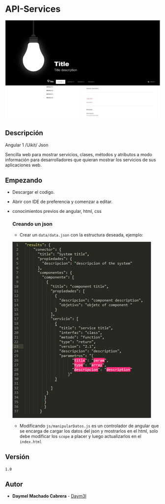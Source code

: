 # API-Services

![sample](sample_img.png)

## Descripción
Angular 1 /Uikit/ Json 

Sencilla web para mostrar servicios, clases, métodos y atributos a modo información para desarrolladores que quieran mostrar los servicios de sus aplicaciones web. 

## Empezando
* Descargar el codigo.
* Abrir con IDE de preferencia y comenzar a editar.
* conocimientos previos de angular, html, css


   ### Creando un json
   
   * Crear un <code>data/data.json</code> con la estructura deseada, ejemplo:
   
   ![stack Overflow](https://github.com/Daym3l/API-Services/blob/master/images/sample_json.png)
   
   * Modificando <code>js/manipularDatos.js</code> es un controlador de angular que se encarga de cargar los datos del json y mostrarlos        en el html, solo debe modificar los <code>scope</code> a placer y luego actualizarlos en el <code>index.html</code>
   
 ## Versión
 
 ```1.0```
 
 ## Autor
 
 * **Daymel Machado Cabrera** - [Daym3l](https://github.com/Daym3l)
   
   
